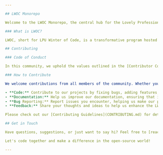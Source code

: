 ```yaml
---

## LWOC Monorepo

Welcome to the LWOC Monorepo, the central hub for the Lovely Professional University Winter of Code (LWOC) program. This repository houses all the websites, web services, documentation, and other valuable resources for LWOC.

### What is LWOC?

LWOC, short for LPU Winter of Code, is a transformative program hosted by [GDSC LPU](https://gdsc.community.dev/lovely-professional-university-jalandhar/). This initiative aims to empower students with the knowledge and experience of open-source development. Over the course of 6 weeks, students collaborate on various open-source projects under the mentorship of experienced developers.

## Contributing

### Code of Conduct

In this community, we uphold the values outlined in the [Contributor Covenant Code of Conduct](https://www.contributor-covenant.org/version/2/0/code_of_conduct/). Kindly familiarize yourself with these guidelines to ensure a positive and respectful environment for everyone involved.

### How to Contribute

We welcome contributions from all members of the community. Whether you're a seasoned developer or just starting, there are numerous ways to get involved:

- **Code:** Contribute to our projects by fixing bugs, adding features, or improving existing functionalities.
- **Documentation:** Help us improve our documentation, ensuring that it's clear, concise, and user-friendly.
- **Bug Reporting:** Report issues you encounter, helping us make our projects better and more reliable.
- **Feedback:** Share your thoughts and ideas to help us enhance the LWOC experience for everyone.

Please check out our [Contributing Guidelines](CONTRIBUTING.md) for detailed information on how to get started.

## Get in Touch

Have questions, suggestions, or just want to say hi? Feel free to [reach out](mailto:example@example.com) or join our [community discussions](https://github.com/lwoc/lwoc/discussions).

Let's code together and make a difference in the open-source world!

---
```



